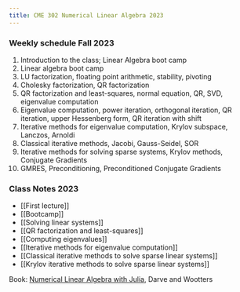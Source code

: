 ```yaml
---
title: CME 302 Numerical Linear Algebra 2023
---
```


### Weekly schedule Fall 2023

1. Introduction to the class; Linear Algebra boot camp
2. Linear algebra boot camp
3. LU factorization, floating point arithmetic, stability, pivoting
4. Cholesky factorization, QR factorization
5. QR factorization and least-squares, normal equation, QR, SVD, eigenvalue computation
6. Eigenvalue computation, power iteration, orthogonal iteration, QR iteration, upper Hessenberg form, QR iteration with shift
7. Iterative methods for eigenvalue computation, Krylov subspace, Lanczos, Arnoldi
8. Classical iterative methods, Jacobi, Gauss-Seidel, SOR
9. Iterative methods for solving sparse systems, Krylov methods, Conjugate Gradients
10. GMRES, Preconditioning, Preconditioned Conjugate Gradients

### Class Notes 2023

- [[First lecture]]
- [[Bootcamp]]
- [[Solving linear systems]]
- [[QR factorization and least-squares]]
- [[Computing eigenvalues]]
- [[Iterative methods for eigenvalue computation]]
- [[Classical iterative methods to solve sparse linear systems]]
- [[Krylov iterative methods to solve sparse linear systems]]

Book: [Numerical Linear Algebra with Julia](https://play.google.com/books/reader?id=lt9BEAAAQBAJ&pg=GBS.PR1), Darve and Wootters